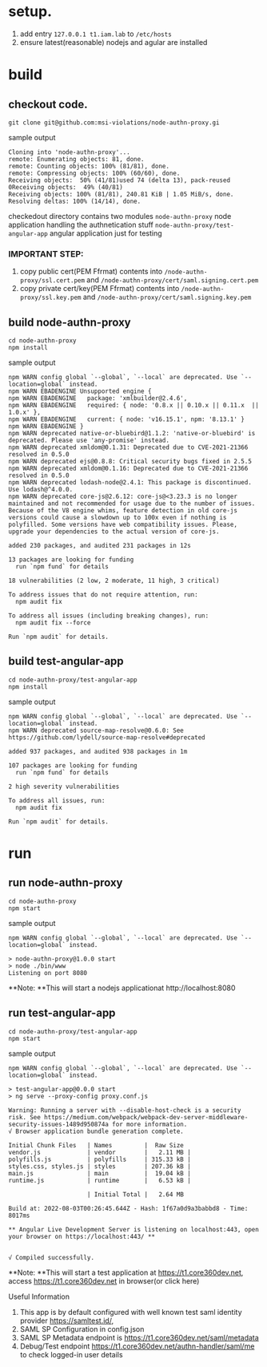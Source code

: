 # setup. 
1. add entry `127.0.0.1 t1.iam.lab` to `/etc/hosts`
2. ensure latest(reasonable) nodejs and agular are installed


# build 
## checkout code. 
	git clone git@github.com:msi-violations/node-authn-proxy.gi

sample output

    Cloning into 'node-authn-proxy'...
    remote: Enumerating objects: 81, done.
    remote: Counting objects: 100% (81/81), done.
    remote: Compressing objects: 100% (60/60), done.
    Receiving objects:  50% (41/81)used 74 (delta 13), pack-reused 0Receiving objects:  49% (40/81)
    Receiving objects: 100% (81/81), 240.81 KiB | 1.05 MiB/s, done.
    Resolving deltas: 100% (14/14), done.

checkedout directory contains two modules
	 `node-authn-proxy` node application handling the authnetication stuff
	 `node-authn-proxy/test-angular-app` angular application just for testing
 
### IMPORTANT STEP:
1. copy public cert(PEM Ffrmat) contents into `/node-authn-proxy/ssl.cert.pem`  and `/node-authn-proxy/cert/saml.signing.cert.pem`
2. copy private cert/key(PEM Ffrmat) contents into `/node-authn-proxy/ssl.key.pem` and `/node-authn-proxy/cert/saml.signing.key.pem`

## build node-authn-proxy
	cd node-authn-proxy
	npm install 

sample output

    npm WARN config global `--global`, `--local` are deprecated. Use `--location=global` instead.
    npm WARN EBADENGINE Unsupported engine {
    npm WARN EBADENGINE   package: 'xmlbuilder@2.4.6',
    npm WARN EBADENGINE   required: { node: '0.8.x || 0.10.x || 0.11.x  || 1.0.x' },
    npm WARN EBADENGINE   current: { node: 'v16.15.1', npm: '8.13.1' }
    npm WARN EBADENGINE }
    npm WARN deprecated native-or-bluebird@1.1.2: 'native-or-bluebird' is deprecated. Please use 'any-promise' instead.
    npm WARN deprecated xmldom@0.1.31: Deprecated due to CVE-2021-21366 resolved in 0.5.0
    npm WARN deprecated ejs@0.8.8: Critical security bugs fixed in 2.5.5
    npm WARN deprecated xmldom@0.1.16: Deprecated due to CVE-2021-21366 resolved in 0.5.0
    npm WARN deprecated lodash-node@2.4.1: This package is discontinued. Use lodash@^4.0.0.
    npm WARN deprecated core-js@2.6.12: core-js@<3.23.3 is no longer maintained and not recommended for usage due to the number of issues. Because of the V8 engine whims, feature detection in old core-js versions could cause a slowdown up to 100x even if nothing is polyfilled. Some versions have web compatibility issues. Please, upgrade your dependencies to the actual version of core-js.
    
    added 230 packages, and audited 231 packages in 12s
    
    13 packages are looking for funding
      run `npm fund` for details
    
    18 vulnerabilities (2 low, 2 moderate, 11 high, 3 critical)
    
    To address issues that do not require attention, run:
      npm audit fix
    
    To address all issues (including breaking changes), run:
      npm audit fix --force
    
    Run `npm audit` for details.


## build test-angular-app
	cd node-authn-proxy/test-angular-app
	npm install 

sample output

    npm WARN config global `--global`, `--local` are deprecated. Use `--location=global` instead.
    npm WARN deprecated source-map-resolve@0.6.0: See https://github.com/lydell/source-map-resolve#deprecated
    
    added 937 packages, and audited 938 packages in 1m
    
    107 packages are looking for funding
      run `npm fund` for details
    
    2 high severity vulnerabilities
    
    To address all issues, run:
      npm audit fix
    
    Run `npm audit` for details.

# run 
## run node-authn-proxy
	cd node-authn-proxy
	npm start

sample output

    npm WARN config global `--global`, `--local` are deprecated. Use `--location=global` instead.
    
    > node-authn-proxy@1.0.0 start
    > node ./bin/www
    Listening on port 8080

**Note: **This will start a nodejs applicationat http://localhost:8080 

## run test-angular-app
	cd node-authn-proxy/test-angular-app
	npm start 

sample output

    npm WARN config global `--global`, `--local` are deprecated. Use `--location=global` instead.
    
    > test-angular-app@0.0.0 start
    > ng serve --proxy-config proxy.conf.js
    
    Warning: Running a server with --disable-host-check is a security risk. See https://medium.com/webpack/webpack-dev-server-middleware-security-issues-1489d950874a for more information.
    √ Browser application bundle generation complete.
    
    Initial Chunk Files   | Names         |  Raw Size
    vendor.js             | vendor        |   2.11 MB |
    polyfills.js          | polyfills     | 315.33 kB |
    styles.css, styles.js | styles        | 207.36 kB |
    main.js               | main          |  19.04 kB |
    runtime.js            | runtime       |   6.53 kB |
    
                          | Initial Total |   2.64 MB
    
    Build at: 2022-08-03T00:26:45.644Z - Hash: 1f67a0d9a3babbd8 - Time: 8017ms
    
    ** Angular Live Development Server is listening on localhost:443, open your browser on https://localhost:443/ **
    
    
    √ Compiled successfully.

**Note: **This will start a test application at https://t1.core360dev.net, access https://t1.core360dev.net in browser(or click here) 

Useful Information

1. This app is by default configured with well known test saml identity provider https://samltest.id/, 
2. SAML SP Configuration in config.json
3. SAML SP Metadata endpoint is https://t1.core360dev.net/saml/metadata
4. Debug/Test endpoint https://t1.core360dev.net/authn-handler/saml/me to check logged-in user details


